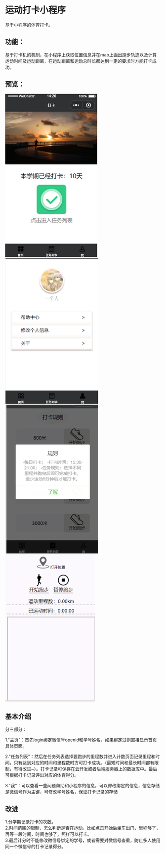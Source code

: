 # 运动打卡小程序

基于小程序的体育打卡。

## 功能：

基于打卡机的机制，在小程序上获取位置信息并在map上画出跑步轨迹以及计算运动时间及运动距离，在运动距离和运动总时长都达到一定的要求时方能打卡成功。

## 预览：

![预览](preImg/1.png "图片")
![预览](preImg/2.png "图片")
![预览](preImg/3.png "图片")
![预览](preImg/4.png "图片")

## 基本介绍

分三部分：

1."主页"：首先login绑定微信号openid和学号姓名，如果绑定过则直接显示首页具体页面。

2."任务列表"：然后在任务列表选择要跑步的里程数并进入计数页面记录里程和时间，只有达到对应的时间和里程数时方可打卡成功。（最短时间和最长时间都有限制，有待改进~）。打卡记录可保存在云开发或者后端服务器上的数据库中。最后可根据打卡记录评出对应的体育得分。

3."我"：可以查看一些问题帮助和小程序的信息，可以修改绑定的信息，信息存储是微信号作为主键，可修改学号姓名，保证打卡记录的存储

## 改进

1.分学期记录打卡的次数。  
2.时间范围的限制，怎么判断是否在运动。比如点击开始后坐车出门，里程够了，再等一段时间，时间也够了，照样可以打卡。  
3.最后计分时不能修改微信号绑定的学号，或者需要对微信号查重，防止多人使用同一个微信号的打卡记录得分。  